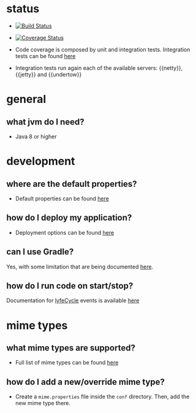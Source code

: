 # status

* <a target="_blank" href="https://travis-ci.org/jooby-project/jooby"><img src="https://travis-ci.org/jooby-project/jooby.svg?branch=master" alt="Build Status"></a>

* <a target="_blank" href="https://coveralls.io/r/jooby-project/jooby?branch=master"><img src="https://img.shields.io/coveralls/jooby-project/jooby.svg" alt="Coverage Status"></a>

* Code coverage is composed by unit and integration tests. Integration tests can be found <a target="_blank" href="https://github.com/jooby-project/jooby/tree/master/coverage-report">here</a>

* Integration tests run again each of the available servers: {{netty}}, {{jetty}} and {{undertow}}

# general

## what jvm do I need?

* Java 8 or higher

# development
 
## where are the default properties?

* Default properties can be found [here](/doc/#appendix:-jooby.conf)

## how do I deploy my application?

* Deployment options can be found [here](/doc/deployment)

## can I use Gradle?

Yes, with some limitation that are being documented [here](/doc/gradle).

## how do I run code on start/stop?

Documentation for [lyfeCycle]({{defdocs}}/LyfeCycle.html) events is available [here](/doc/#application-life-cycle)

# mime types

## what mime types are supported?

* Full list of mime types can be found [here](/doc/#appendix:-mime.properties)

## how do I add a new/override mime type?

* Create a ```mime.properties``` file inside the ```conf``` directory. Then, add the new mime type there.
